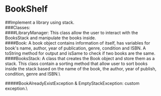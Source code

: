 # BookShelf
##Implement a library using stack.\
###Classes:\
####LibraryManager: This class allow the user to interact with the BooksStack and manipulate the books inside.\
####Book: A book object contains information of itself, has variables for book's name, author, year of publication, genre, condition and ISBN. A toString method for output and isSame to check if two books are the same.\
####BooksStack: A class that creates the Book object and store them as a stack. This class contain a sorting method that allow user to sort books inside the stack based on the name of the book, the author, year of publish, condition, genre and ISBN.\

#####BookAlreadyExistException & EmptyStackException: custom exception.\